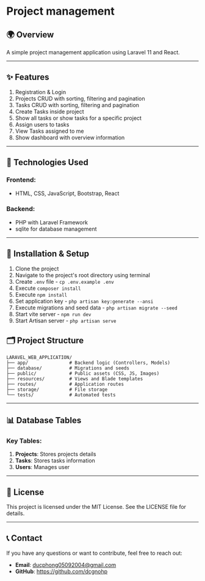 # Project management

## 🌍 Overview
A simple project management application using Laravel 11 and React.

---

## ✨ Features

1. Registration & Login
2. Projects CRUD with sorting, filtering and pagination
3. Tasks CRUD with sorting, filtering and pagination
4. Create Tasks inside project
5. Show all tasks or show tasks for a specific project
6. Assign users to tasks
7. View Tasks assigned to me
8. Show dashboard with overview information
---

## 🔧 Technologies Used

### Frontend:
- HTML, CSS, JavaScript, Bootstrap, React

### Backend:
- PHP with Laravel Framework
- sqlite for database management

---

## 🚀 Installation & Setup

1. Clone the project
2. Navigate to the project's root directory using terminal
3. Create `.env` file - `cp .env.example .env`
4. Execute `composer install`
5. Execute `npm install`
6. Set application key - `php artisan key:generate --ansi`
7. Execute migrations and seed data - `php artisan migrate --seed`
8. Start vite server - `npm run dev`
9. Start Artisan server - `php artisan serve`

## 🗂️ Project Structure

```
LARAVEL_WEB_APPLICATION/
├── app/               # Backend logic (Controllers, Models)
├── database/          # Migrations and seeds
├── public/            # Public assets (CSS, JS, Images)
├── resources/         # Views and Blade templates
├── routes/            # Application routes
├── storage/           # File storage
└── tests/             # Automated tests
```

---

## 📊 Database Tables

### Key Tables:
1. **Projects**: Stores projects details
2. **Tasks**: Stores tasks information
3. **Users**: Manages user 


---

## 📃 License
This project is licensed under the MIT License. See the LICENSE file for details.

---

## 📞 Contact
If you have any questions or want to contribute, feel free to reach out:

- **Email**: ducphong05092004@gmail.com
- **GitHub**: https://github.com/dcgnohp
